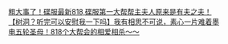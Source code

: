 [粗大事了！碟服最新818,碟服第一大帮帮主夫人原来是有夫之夫！](http://tieba.baidu.com/p/2423043416?see_lz=1&pn=)   
[【树洞？听完可以安慰我一下吗】我有相思不可说，素心一片难着墨](http://tieba.baidu.com/p/2421519428?see_lz=1&pn=)   
[电五轮圣母！818个大帮会的相爱相杀～～](http://tieba.baidu.com/p/2421402575?see_lz=1&pn=)   
